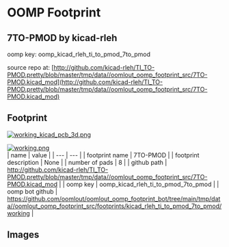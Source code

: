 # OOMP Footprint  
## 7TO-PMOD  by kicad-rleh  
  
oomp key: oomp_kicad_rleh_ti_to_pmod_7to_pmod  
  
source repo at: [http://github.com/kicad-rleh/TI_TO-PMOD.pretty/blob/master/tmp/data//oomlout_oomp_footprint_src/7TO-PMOD.kicad_mod](http://github.com/kicad-rleh/TI_TO-PMOD.pretty/blob/master/tmp/data//oomlout_oomp_footprint_src/7TO-PMOD.kicad_mod)  
## Footprint  
  
[![working_kicad_pcb_3d.png](working_kicad_pcb_3d_600.png)](working_kicad_pcb_3d.png)  
  
[![working.png](working_600.png)](working.png)  
| name | value | 
| --- | --- | 
| footprint name | 7TO-PMOD | 
| footprint description | None | 
| number of pads | 8 | 
| github path | http://github.com/kicad-rleh/TI_TO-PMOD.pretty/blob/master/tmp/data//oomlout_oomp_footprint_src/7TO-PMOD.kicad_mod | 
| oomp key | oomp_kicad_rleh_ti_to_pmod_7to_pmod | 
| oomp bot github | https://github.com/oomlout/oomlout_oomp_footprint_bot/tree/main/tmp/data//oomlout_oomp_footprint_src/footprints/kicad_rleh_ti_to_pmod_7to_pmod/working | 
## Images  
